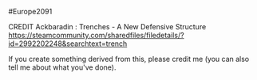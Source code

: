#Europe2091




CREDIT
Ackbaradin : Trenches - A New Defensive Structure
https://steamcommunity.com/sharedfiles/filedetails/?id=2992202248&searchtext=trench


If you create something derived from this, please credit me (you can also tell me about what you've done).
